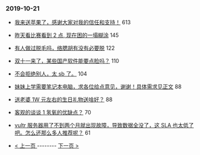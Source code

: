### 2019-10-21 
- [我来送苹果了，感谢大家对我的信任和支持！](https://www.v2ex.com/t/611258) 613
- [昨天看比赛看到 2 点, 现在困的一塌糊涂](https://www.v2ex.com/t/611238) 145
- [有人做过脱毛吗，络腮胡有没有必要脱](https://www.v2ex.com/t/611252) 122
- [双十一来了，某些国产软件能要点脸吗？](https://www.v2ex.com/t/611211) 110
- [不会拒绝别人，太 sb 了。](https://www.v2ex.com/t/611186) 104
- [妹妹上学需要笔记本电脑，求各位给点意见，谢谢！具体需求见正文](https://www.v2ex.com/t/611254) 88
- [送老婆 1W 元左右的生日礼物送啥好？](https://www.v2ex.com/t/611277) 88
- [客观的谈谈 1 氢氧的优缺点？](https://www.v2ex.com/t/611249) 70
- [vultr 服务器用了不到两个月就出现故障，导致数据全没了，这 SLA 也太低了吧。怎么还那么多人推荐呢？](https://www.v2ex.com/t/611184) 61 

- [ < 上一页 ](https://github.com/able8/v2ex-hot-record/blob/master/2019-10-20.md) -------- [ 下一页 > ](https://github.com/able8/v2ex-hot-record/blob/master/2019-10-22.md)